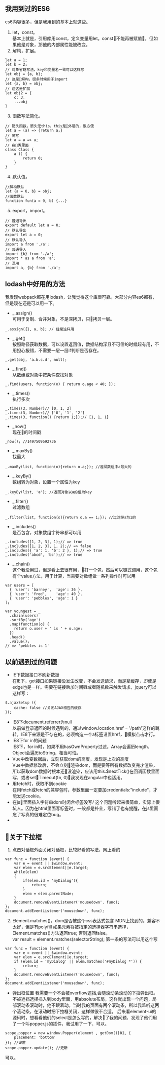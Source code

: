 ## 我用到过的ES6
es6内容很多，但是我用到的基本上就这些。
1. let，const。  
基本上就是，引用库用const，定义变量用let。const不能再被赋值，但如果他是对象，那他的内部属性能被改变。
2. 解构，扩展。
```
let a = 1;
let b = 2;
// 对象省略写法，key和变量名一致可以这样写
let obj = {a, b}; 
// 这是解构，很多时候用于import
let {a, b} = obj;
// 这这是扩展
let obj2 = {
    c: 3,
    ...obj
}
```
3. 函数写法简化。
```
// 箭头函数，箭头无this，this是外层的，很方便
let a = (a) => {return a;}
// 简写
let a = a => a;
// 在类里面
class Class {
    a () {
        return 0;
    }
}
```
4. 默认值。
```
//解构默认
let {a = 0, b} = obj;
//函数默认
function fun(a = 0, b) {...}
```
5. export，import。
```
// 普通导出
export default let a = 0;
// 默认导出
export let a = 0;
// 默认导入
import a from './a';
// 普通导入
import {b} from './a';
import * as a from 'a';
// 混用
import a, {b} from './a';
```

## lodash中好用的方法
我发现webpack都在用lodash，让我觉得这个库很可靠。大部分内容es6都有，但是现在还是可以用一下。
* _.assign()  
可用于复制、合并对象，不是深拷贝，只拷贝一层。
```
_.assign({}, a, b); // 经常这样用
```
* _.get()  
按照路径获取数据，可以设置返回值，数据结构深且不可信的时候超有用，不用担心报错，不需要一层一层if判断是否存在。
```
_.get(obj, 'a.b.c.d', null);
```
* _.find()  
从数组或对象中按条件查找对象    
```
_.find(users, function(o) { return o.age < 40; });
```
* _.times()  
执行多次
```
_.times(3, Number)// [0, 1, 2]
_.times(3, Number)// ['0', '1', '2']
_.times(3, function() {return 1;});// [1, 1, 1]
```
* _now()  
现在的时间戳
```
_now(); //1497509692736
```
* _.maxBy()   
找最大
```
_.maxBy(list, function(o){return o.a;}); //返回数组中a最大的
```
* _.keyBy()  
数组转为对象，设置一个属性为key
```
_.keyBy(list, 'a'); //返回对象以a的值为key
```
* _.filter()  
过滤数组
```
_.filter(list, function(o){return o.a == 1;}); //过滤掉a为1的
```
* _.includes()  
是否包含，对象数组字符串都可以用
```
_.includes([1, 2, 3], 1);// => true
_.includes([1, 2, 3], 1, 2);// => false
_.includes({ 'a': 1, 'b': 2 }, 1);// => true
_.includes('abcd', 'bc');// => true
```
* _.chain()  
这个我没用过，但是看上去很有用，打一个包，然后可以链式调用，这个包有个value方法，用于计算，当需要对数组做一系列操作时可以用
```
var users = [
  { 'user': 'barney',  'age': 36 },
  { 'user': 'fred',    'age': 40 },
  { 'user': 'pebbles', 'age': 1 }
];
 
var youngest = _
  .chain(users)
  .sortBy('age')
  .map(function(o) {
    return o.user + ' is ' + o.age;
  })
  .head()
  .value();
// => 'pebbles is 1'
```

## 以前遇到过的问题
* IE下数据接口不刷新数据  
在IE下，get接口如果链接没发生改变，不会发送请求，而是拿缓存，即使是edge也是一样。需要在链接后加时间戳或者随机数来触发请求，jquery可以这样写：
```
$.ajaxSetup ({
    cache: false //关闭AJAX相应的缓存
});
```
* IE8下document.referrer为null  
以前做登录返回的时候遇到的，通过window.location.href = '/path'这样的跳转，IE8下来源是不存在的，必须构造一个a标签设置href，模拟点击才行。
* IE8下for in的问题  
IE8下，for in时，如果不用hasOwnProperty过滤，Array会遍历length，Object会遍历toString，相当可怕。
* Vue中改变数据后，立刻获取dom的高度，发现是上次的高度  
Vue中数据修改后，不会立刻渲染dom，而是要等所有数据改变完才渲染，所以获取dom数据时根本还没渲染，应该用this.$nextTick()在回调函数里面写，或者setTimeout(fn, 0)，我发现在angular中也适用。
* 用fetch时，获取不到cookie  
在用fetch或fetch的兼容包时，参数里面一定要加credentials:"include"，才能发送cookie。
* 在js里面插入字符串dom时闭合标签没写/ 
这个问题听起来很简单，实际上很坑人。因为在html里面写标签时，一般都是补全，写错了也有提醒，在js里面忘了写真的很难定位bug。
* 

## 关于下拉框
1. 点击对话框外面关闭对话框，比较好看的写法，网上看的  
```
var func = function (event) {
    var e = event || $window.event;   
    var elem = e.srcElement||e.target;   
    while(elem)   
    {   
        if(elem.id = 'myDialog'){   
            return;   
        }   
        elem = elem.parentNode;        
    }
    document.removeEventListener('mousedown', func);
};
document.addEventListener('mousedown', func);
```
2. Element.matches()，dom是否被这个css表达式包含 
MDN上找到的，兼容不太好，但是有polyfill
如果元素将被指定的选择器字符串选择，Element.matches()方法返回true; 否则返回false。  
var result = element.matches(selectorString);
第一条的写法可以用这个写
```
var func = function (event) {
    var e = event || $window.event;   
    var elem = e.srcElement||e.target;   
    if (elem.id = 'myDialog' || elem.matches('#myDialog *')) {
        return;
    }
    document.removeEventListener('mousedown', func);
};
document.addEventListener('mousedown', func);
```
* 弹出框位置
我需要一个不会被overflow遮挡,会随滚动条滚动的下拉弹出框。
不被遮挡选择插入到body里面，用absolute布局，这样就出现一个问题，局部滚动条滚动时，他不跟着动。当时我的页面有两个滚动条，所以我监听这两个滚动条，在滚动时把下拉框关闭，这样做很不合适。
后来看element-ui的源码时，想看看他们的select是怎么写的，解决了我的问题，发现了他们用了一个叫popper.js的插件，我试用了一下，可以。
```
scope.popper = new window.Popper(element , getDom()[0], {
    placement: 'bottom'
}); //设置
scope.popper.update(); //更新
```
可以。
